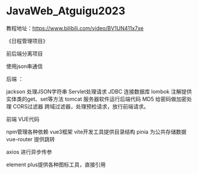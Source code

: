 # JavaWeb_Atguigu2023
教程地址：https://www.bilibili.com/video/BV1UN411x7xe

《日程管理项目》

前后端分离项目

使用json串通信

后端 ：

jackson 处理JSON字符串
Servlet处理请求
JDBC 连接数据库
lombok 注解提供实体类的get、set等方法
tomcat 服务器软件运行后端代码
MD5  给密码做加密处理
CORS过滤器 跨域过滤器，处理预检请求，放行前端请求。


前端  VUE代码

npm管理各种依赖
vue3框架
vite开发工具提供目录结构
pinia 为公共存储数据
vue-router 提供跳转

axios 进行异步传参


element plus提供各种图标工具，直接引用
